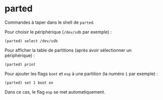 parted
======

Commandes à taper dans le shell de `parted`.

Pour choisir le périphérique (`/dev/sdb` par exemple) :
```
(parted) select /dev/sdb
```

Pour afficher la table de partitions (après avoir sélectionner un
périphérique) :
 ```
(parted) print
```

Pour ajouter les flags `boot` et `esp` à une partition (la numéro `1` par
exemple) :
 ```
(parted) set 1 boot on
```
Dans ce cas, le flag `esp` se met automatiquement.
